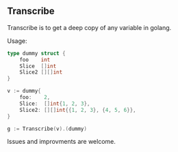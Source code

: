 ## Transcribe

Transcribe is to get a deep copy of any variable in golang.

Usage:

``` go
type dummy struct {
	foo    int
	Slice  []int
	Slice2 [][]int
}

v := dummy{
	foo:    2,
	Slice:  []int{1, 2, 3},
	Slice2: [][]int{{1, 2, 3}, {4, 5, 6}},
}

g := Transcribe(v).(dummy)
```

Issues and improvments are welcome.
